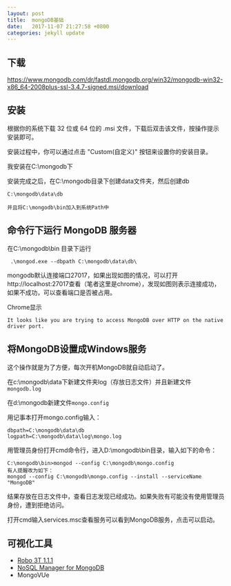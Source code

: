 ```yaml
---
layout: post
title:  mongoDB基础
date:   2017-11-07 21:27:58 +0800
categories: jekyll update
---
```


## 下载
https://www.mongodb.com/dr/fastdl.mongodb.org/win32/mongodb-win32-x86_64-2008plus-ssl-3.4.7-signed.msi/download


## 安装

根据你的系统下载 32 位或 64 位的 .msi 文件，下载后双击该文件，按操作提示安装即可。

安装过程中，你可以通过点击 "Custom(自定义)" 按钮来设置你的安装目录。

我安装在C:\mongodb下

安装完成之后，在C:\mongodb目录下创建data文件夹，然后创建db
```
C:\mongodb\data\db
```

`并且将C:\mongodb\bin加入到系统Path中`

## 命令行下运行 MongoDB 服务器

在C:\mongodb\bin 目录下运行
```
 .\mongod.exe --dbpath C:\mongodb\data\db\
```

mongodb默认连接端口27017，如果出现如图的情况，可以打开http://localhost:27017查看（笔者这里是chrome），发现如图则表示连接成功，如果不成功，可以查看端口是否被占用。

Chrome显示
```
It looks like you are trying to access MongoDB over HTTP on the native driver port.
```

## 将MongoDB设置成Windows服务

这个操作就是为了方便，每次开机MongoDB就自动启动了。

在c:\mongodb\data下新建文件夹log（存放日志文件）并且新建文件`mongodb.log`

在d:\mongodb新建文件`mongo.config`


用记事本打开mongo.config输入：
```
dbpath=C:\mongodb\data\db
logpath=C:\mongodb\data\log\mongo.log  
```


用管理员身份打开cmd命令行，进入D:\mongodb\bin目录，输入如下的命令：
```
C:\mongodb\bin>mongod --config C:\mongodb\mongo.config 
有人提醒改为如下：
mongod --config C:\mongodb\mongo.config --install --serviceName "MongoDB"
```

结果存放在日志文件中，查看日志发现已经成功。如果失败有可能没有使用管理员身份，遭到拒绝访问。


打开cmd输入services.msc查看服务可以看到MongoDB服务，点击可以启动。


## 可视化工具

- [Robo 3T 1.1.1](https://robomongo.org/download)
- [NoSQL Manager for MongoDB](https://www.mongodbmanager.com/download) 
- MongoVUe


